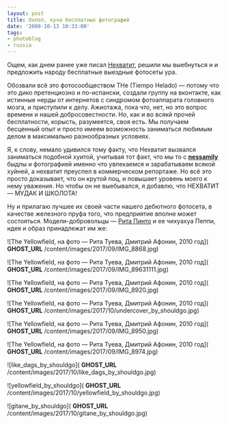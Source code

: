 ```yaml
---
layout: post
title: Охлол, куча бесплатных фотографий
date: '2009-10-13 10:33:00'
tags:
- photoblog
- russia
---
```


Ощем, как днем ранее уже писал [Нехватит](http://twitter.com/nexvatit), решили мы выебнуться и и предложить народу бесплатные выездные фотосеты ура.

Обозвали всё это фотосообществом THe (Tiempo Helado) — потому что это дико претенциозно и по-испански, создали группу на вконтакте,&nbsp;как истинные нерды от интернетов с синдромом фотоаппарата головного мозга, и приступили к делу. Ажиотажа,&nbsp;пока что,&nbsp;нет, но это вопрос времени и нашей добросовестности. Но, как и во всякй прочей бесплатности, корысть, разумеется, своя есть. Мы получаем бесценный опыт и просто имеем возможность заниматься любимым делом в максимально разнообразных условиях.

Я, к слову, немало удивился тому факту, что Нехватит&nbsp;вызвался заниматься подобной хуитой, учитывая тот факт, что мы то с [**nessamily**](http://nessamily.livejournal.com/) быдлы и фотографией именно что увлекаемся и зарабатываем всякой хуйней, а нехватит преуспел в коммерческом репортаже. Но всё это просто доказывает, что он крутой поц, и повышает уровень моего к нему уважения.&nbsp;Но чтобы он не выебывался, я добавлю, что НЕХВАТИТ — МУДАК И ШКОЛОТА!

Ну и прилагаю лучшее их своей части нашего дебютного фотосета, в качестве железного пруфа того, что предприятие вполне может состояться. Модели-добровольцы — [Рита Пинто](http://vkontakte.ru/id8137315) и ее чихуахуа Пеппи, идея и образ принадлежат им же:

![The Yellowfield, на фото — Рита Туева, Дмитрий Афонин, 2010 год]( __GHOST_URL__ /content/images/2017/09/IMG_8868.jpg)

![The Yellowfield, на фото — Рита Туева, Дмитрий Афонин, 2010 год]( __GHOST_URL__ /content/images/2017/09/IMG_89631111.jpg)

![The Yellowfield, на фото — Рита Туева, Дмитрий Афонин, 2010 год]( __GHOST_URL__ /content/images/2017/09/IMG_8920.jpg)

![The Yellowfield, на фото — Рита Туева, Дмитрий Афонин, 2010 год]( __GHOST_URL__ /content/images/2017/10/undercover_by_shouldgo.jpg)

![The Yellowfield, на фото — Рита Туева, Дмитрий Афонин, 2010 год]( __GHOST_URL__ /content/images/2017/09/IMG_8950.jpg)

![The Yellowfield, на фото — Рита Туева, Дмитрий Афонин, 2010 год]( __GHOST_URL__ /content/images/2017/09/IMG_8974.jpg)

![like_dags_by_shouldgo]( __GHOST_URL__ /content/images/2017/10/like_dags_by_shouldgo.jpg)

![yellowfield_by_shouldgo]( __GHOST_URL__ /content/images/2017/10/yellowfield_by_shouldgo.jpg)

![gitane_by_shouldgo]( __GHOST_URL__ /content/images/2017/10/gitane_by_shouldgo.jpg)

<!--kg-card-end: markdown-->